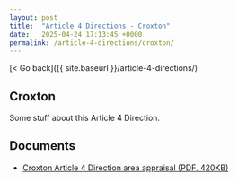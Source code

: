```yaml
---
layout: post
title:  "Article 4 Directions - Croxton"
date:   2025-04-24 17:13:45 +0000
permalink: /article-4-directions/croxton/
---
```


[< Go back]({{ site.baseurl }}/article-4-directions/)

Croxton
--------

Some stuff about this Article 4 Direction.

Documents
----------------------

* [Croxton Article 4 Direction area appraisal (PDF, 420KB)](#)